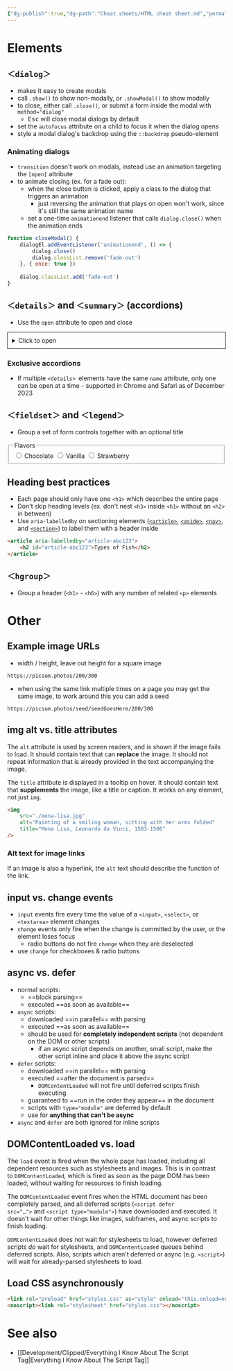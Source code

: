 ```yaml
---
{"dg-publish":true,"dg-path":"Cheat sheets/HTML cheat sheet.md","permalink":"/cheat-sheets/html-cheat-sheet/"}
---
```



# Elements

## `＜dialog＞`

- makes it easy to create modals
- call `.show()` to show non-modally, or `.showModal()` to show modally
- to close, either call `.close()`, or submit a form inside the modal with `method="dialog"`
    - <kbd>Esc</kbd> will close modal dialogs by default
- set the `autofocus` attribute on a child to focus it when the dialog opens
- style a modal dialog's backdrop using the `::backdrop` pseudo-element

### Animating dialogs

- `transition` doesn't work on modals, instead use an animation targeting the `[open]` attribute
- to animate closing (ex. for a fade out):
    - when the close button is clicked, apply a class to the dialog that triggers an animation
        - just reversing the animation that plays on open won't work, since it's still the same animation name
    - set a one-time `animationend` listener that calls `dialog.close()` when the animation ends

```js
function closeModal() {
    dialogEl.addEventListener('animationend', () => {
        dialog.close()
        dialog.classList.remove('fade-out')
    }, { once: true })
    
    dialog.classList.add('fade-out')
}
```

## `＜details＞` and `＜summary＞` (accordions)

- Use the `open` attribute to open and close

<details style="padding: 10px; border: 1px solid currentColor;">
    <summary>Click to open</summary>
    <p>This text is inside the details element</p>
</details>

### Exclusive accordions

- If multiple `<details> `elements have the same `name` attribute, only one can be open at a time - supported in Chrome and Safari as of December 2023

## `＜fieldset＞` and `＜legend＞`

- Group a set of form controls together with an optional title

<fieldset>
    <legend>Flavors</legend>
    <label>
        <input type="radio" name="flavor" value="chocolate">
        Chocolate
    </label>
    <label>
        <input type="radio" name="flavor" value="vanilla">
        Vanilla
    </label>
    <label>
        <input type="radio" name="flavor" value="strawberry">
        Strawberry
    </label>
</fieldset>

## Heading best practices

- Each page should only have one `<h1>` which describes the entire page
- Don't skip heading levels (ex. don't nest `<h3>` inside `<h1>` without an `<h2>` in between)
- Use `aria-labelledby` on sectioning elements ([`<article>`](https://developer.mozilla.org/en-US/docs/Web/HTML/Element/article), [`<aside>`](https://developer.mozilla.org/en-US/docs/Web/HTML/Element/aside), [`<nav>`](https://developer.mozilla.org/en-US/docs/Web/HTML/Element/nav), and [`<section>`](https://developer.mozilla.org/en-US/docs/Web/HTML/Element/section)) to label them with a header inside

```html
<article aria-labelledby="article-abc123">
    <h2 id="article-abc123">Types of Fish</h2>
</article>
```

## `＜hgroup＞`

- Group a header (`<h1>` - `<h6>`) with any number of related `<p>` elements

# Other

## Example image URLs

- width / height, leave out height for a square image

```
https://picsum.photos/200/300
```

- when using the same link multiple times on a page you may get the same image, to work around this you can add a seed

```
https://picsum.photos/seed/seedGoesHere/200/300
```

## img alt vs. title attributes

The `alt` attribute is used by screen readers, and is shown if the image fails to load. It should contain text that can **replace** the image. It should not repeat information that is already provided in the text accompanying the image.

The `title` attribute is displayed in a tooltip on hover. It should contain text that **supplements** the image, like a title or caption. It works on any element, not just `img`.

```html
<img
    src="./mona-lisa.jpg"
    alt="Painting of a smiling woman, sitting with her arms folded"
    title="Mona Lisa, Leonardo da Vinci, 1503-1506"
/>
```

### Alt text for image links

If an image is also a hyperlink, the `alt` text should describe the function of the link.

## input vs. change events

- `input` events fire every time the value of a `<input>`, `<select>`, or `<textarea>` element changes
- `change` events only fire when the change is committed by the user, or the element loses focus
    - radio buttons do not fire `change` when they are deselected
- use `change` for checkboxes & radio buttons

## async vs. defer

- normal scripts:
    - ==block parsing==
    - executed ==as soon as available==
- `async` scripts:
    - downloaded ==in parallel== with parsing
    - executed ==as soon as available==
    - should be used for **completely independent scripts** (not dependent on the DOM or other scripts)
        - if an async script depends on another, small script, make the other script inline and place it above the async script
- `defer` scripts:
    - downloaded ==in parallel== with parsing
    - executed ==after the document is parsed==
        - `DOMContentLoaded` will not fire until deferred scripts finish executing
    - guaranteed to ==run in the order they appear== in the document
    - scripts with `type="module"` are deferred by default
    - use for **anything that can't be async**
- `async` and `defer` are both ignored for inline scripts

## DOMContentLoaded vs. load

The `load` event is fired when the whole page has loaded, including all dependent resources such as stylesheets and images. This is in contrast to `DOMContentLoaded`, which is fired as soon as the page DOM has been loaded, without waiting for resources to finish loading.

The `DOMContentLoaded` event fires when the HTML document has been completely parsed, and all deferred scripts (`<script defer src="…">` and `<script type="module">`) have downloaded and executed. It doesn't wait for other things like images, subframes, and async scripts to finish loading.

`DOMContentLoaded` does not wait for stylesheets to load, however deferred scripts *do* wait for stylesheets, and `DOMContentLoaded` queues behind deferred scripts. Also, scripts which aren't deferred or async (e.g. `<script>`) will wait for already-parsed stylesheets to load.

## Load CSS asynchronously

```html
<link rel="preload" href="styles.css" as="style" onload="this.onload=null;this.rel='stylesheet'">
<noscript><link rel="stylesheet" href="styles.css"></noscript>
```

# See also

- [[Development/Clipped/Everything I Know About The Script Tag\|Everything I Know About The Script Tag]]
